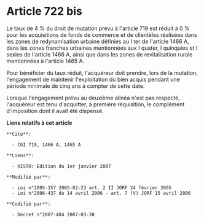 # Article 722 bis

Le taux de 4 % du droit de mutation prévu à l'article 719 est réduit à 0 % pour les acquisitions de fonds de commerce et de
clientèles réalisées dans les zones de redynamisation urbaine définies au I ter de l'article 1466 A, dans les zones franches
urbaines mentionnées aux I quater, I quinquies et I sexies de l'article 1466 A, ainsi que dans les zones de revitalisation
rurale mentionnées à l'article 1465 A.

Pour bénéficier du taux réduit, l'acquéreur doit prendre, lors de la mutation, l'engagement de maintenir l'exploitation du
bien acquis pendant une période minimale de cinq ans à compter de cette date.

Lorsque l'engagement prévu au deuxième alinéa n'est pas respecté, l'acquéreur est tenu d'acquitter, à première réquisition,
le complément d'imposition dont il avait été dispensé.

**Liens relatifs à cet article**

	**Cite**:

	  - CGI 719, 1466 A, 1465 A

	**Liens**:

	  - HISTO: Edition du 1er janvier 2007

	**Modifié par**:

	  - Loi n°2005-157 2005-02-23 art. 2 II JORF 24 février 2005
	  - Loi n°2006-437 du 14 avril 2006 - art. 7 (V) JORF 15 avril 2006

	**Codifié par**:

	  - Décret n°2007-484 2007-03-30
